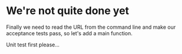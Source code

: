 We're not quite done yet
========================

Finally we need to read the URL from the command line and make our
acceptance tests pass, so let's add a main function.

Unit test first please...